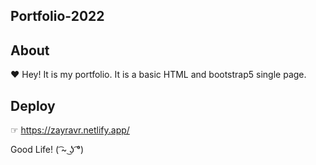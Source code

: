 ## Portfolio-2022

## About

❤ Hey! It is my portfolio. It is a basic HTML and bootstrap5 single page.

## Deploy

☞ <a href="https://zayravr.netlify.app/">https://zayravr.netlify.app/</a>

Good Life! ( ͡~ ͜ʖ ͡°)
